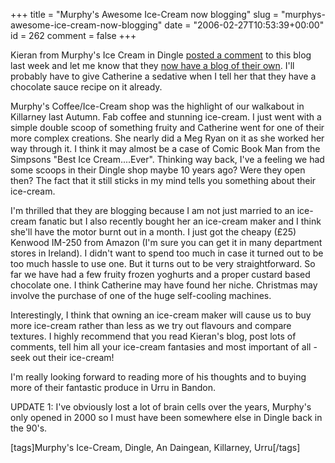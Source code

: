 +++
title = "Murphy's Awesome Ice-Cream now blogging"
slug = "murphys-awesome-ice-cream-now-blogging"
date = "2006-02-27T10:53:39+00:00"
id = 262
comment = false
+++

Kieran from Murphy's Ice Cream in Dingle [posted a comment](http://conoroneill.com/2005/12/12/irish-food-producers-and-the-cluetrain-manifesto/#comments) to this blog last week and let me know that they [now have a blog of their own](http://icecreamireland.blogspot.com/). I'll probably have to give Catherine a sedative when I tell her that they have a chocolate sauce recipe on it already.

Murphy's Coffee/Ice-Cream shop was the highlight of our walkabout in Killarney last Autumn. Fab coffee and stunning ice-cream. I just went with a simple double scoop of something fruity and Catherine went for one of their more complex creations. She nearly did a Meg Ryan on it as she worked her way through it. I think it may almost be a case of Comic Book Man from the Simpsons "Best Ice Cream....Ever". Thinking way back, I've a feeling we had some scoops in their Dingle shop maybe 10 years ago? Were they open then? The fact that it still sticks in my mind tells you something about their ice-cream.

I'm thrilled that they are blogging because I am not just married to an ice-cream fanatic but I also recently bought her an ice-cream maker and I think she'll have the motor burnt out in a month. I just got the cheapy (£25) Kenwood IM-250 from Amazon (I'm sure you can get it in many department stores in Ireland). I didn't want to spend too much in case it turned out to be too much hassle to use one. But it turns out to be very straightforward. So far we have had a few fruity frozen yoghurts and a proper custard based chocolate one. I think Catherine may have found her niche. Christmas may involve the purchase of one of the huge self-cooling machines.

Interestingly, I think that owning an ice-cream maker will cause us to buy more ice-cream rather than less as we try out flavours and compare textures. I highly recommend that you read Kieran's blog, post lots of comments, tell him all your ice-cream fantasies and most important of all - seek out their ice-cream!

I'm really looking forward to reading more of his thoughts and to buying more of their fantastic produce in Urru in Bandon.

UPDATE 1: I've obviously lost a lot of brain cells over the years, Murphy's only opened in 2000 so I must have been somewhere else in Dingle back in the 90's.

[tags]Murphy's Ice-Cream, Dingle, An Daingean, Killarney, Urru[/tags]
